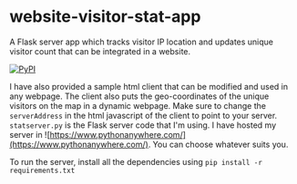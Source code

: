 # website-visitor-stat-app
A Flask server app which tracks visitor IP location and updates unique visitor count that can be integrated in a website. 

[![PyPI](https://img.shields.io/badge/requires-Python%20≥%203.10-blue?logo=python&logoColor=white)](https://www.python.org/downloads/release/python-310/)

I have also provided a sample html client that can be modified and used in any webpage. The client also puts the geo-coordinates of the unique visitors on the map in a dynamic webpage. 
Make sure to change the `serverAddress` in the html javascript of the client to point to your server. 
`statserver.py` is the Flask server code that I'm using. I have hosted my server in ![https://www.pythonanywhere.com/](https://www.pythonanywhere.com/). 
You can choose whatever suits you. 

To run the server, install all the dependencies using `pip install -r requirements.txt`
